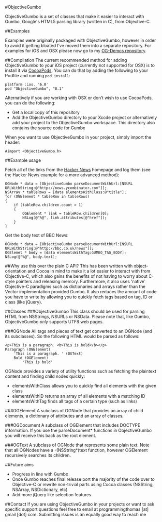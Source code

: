 #ObjectiveGumbo

ObjectiveGumbo is a set of classes that make it easier to interact with Gumbo, Google's HTML5 parsing library (written in C), from Objective-C.

##Examples

Examples were originally packaged with ObjectiveGumbo, however in order to avoid it getting bloated I've moved them into a separate repository. For examples for iOS and OSX please now go to my [OG-Demos repository](https://github.com/programmingthomas/OG-Demos).

##Compilation
The current recommended method for adding ObjectiveGumbo to your iOS project (currently not supported for OSX) is to install it via [CocoaPods](http://cocoapods.org/). You can do that by adding the following to your Podfile and running `pod install`:

	platform :ios, '6.0'
	pod "ObjectiveGumbo", "0.1"

Alternatively if you are working with OSX or don't wish to use CocoaPods, you can do the following:

* Get a local copy of this repository
* Add the ObjectiveGumbo directory to your Xcode project or alternatively add your project to the ObjectiveGumbo workspace. This directory also contains the source code for Gumbo

When you want to use ObjectiveGumbo in your project, simply import the header:

```obj-c
#import <ObjectiveGumbo.h>
```

##Example usage

Fetch all of the links from the [Hacker News](http://news.ycombinator.com) homepage and log them (see the Hacker News example for a more advanced method):
```obj-c
OGNode * data = [ObjectiveGumbo parseDocumentWithUrl:[NSURL URLWithString:@"http://news.ycombinator.com"]];
NSArray * tableRows = [data elementsWithClass:@"title"];
for (OGElement * tableRow in tableRows)
{
	if (tableRow.children.count > 1)
	{
		OGElement * link = tableRow.children[0];
		NSLog(@"%@", link.attributes[@"href"]);
	}
}
```

Get the body text of BBC News:
```obj-c
OGNode * data = [ObjectiveGumbo parseDocumentWithUrl:[NSURL URLWithString:@"http://bbc.co.uk/news"]];
OGElemet * body = [data elementsWithTag:GUMBO_TAG_BODY];
NSLog(@"%@", body.text);
```

##Why use this over the plain C API?
This has been written with object-orientation and Cocoa in mind to make it a lot easier to interact with from Objective-C, which also gains the benefits of not having to worry about C-style pointers and releasing memory. Furthermore, it also uses 'native' Objective-C paradigms such as dictionaries and arrays rather than the Vector implementation provided Gumbo. It also reduces the amount of code you have to write by allowing you to quickly fetch tags based on tag, ID or class (like jQuery). 

##Classes
###ObjectiveGumbo
This class should be used for parsing HTML from NSStrings, NSURLs or NSData. Please note that, like Gumbo, ObjectiveGumbo *only* supports UTF8 web pages.

###OGNode
All tags and pieces of text get converted to an OGNode (and its subclasses). So the following HTML would be parsed as follows:

	<p>This is a paragraph. <b>This is bold</b></p>
	Paragraph (OGElement)
		'This is a paragraph. ' (OGText)
		Bold (OGElement)
			'This is bold'	

OGNode provides a variety of utility functions such as fetching the plaintext content and finding child nodes quickly:

* elementsWithClass allows you to quickly find all elements with the given class
* elementsWithID returns an array of all elements with a matching ID
* elementsWithTag finds all tags of a certain type (such as links)

###OGElement
A subclass of OGNode that provides an array of child elements, a dictionary of attributes and an array of classes.

###OGDocument
A subclass of OGElement that includes DOCTYPE information. If you use the parseDocument* functions in ObjectiveGumbo you will receive this back as the root element.

###OGText
A subclass of OGNode that represents some plain text. Note that all OGNodes have a -(NSString*)text function, however OGElement recursively searches its children.

##Future aims

* Progress in line with Gumbo
* Once Gumbo reaches final release port the majority of the code over to Objective-C or rewrite non-trivial parts using Cocoa classes (NSString, NSArray, NSDictionary, etc)
* Add more jQuery like selection features

##Contact
If you are using ObjectiveGumbo in your projects or want to ask specific support questions feel free to email at programmingthomas [at] gmail [dot] com. Submitting issues is an equally good way to reach me
